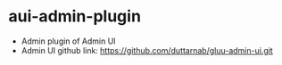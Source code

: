 # aui-admin-plugin
- Admin plugin of Admin UI
- Admin UI github link: https://github.com/duttarnab/gluu-admin-ui.git

